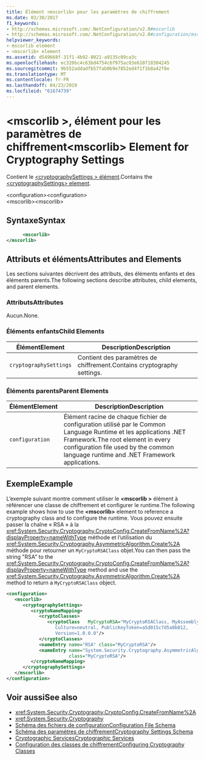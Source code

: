 ```yaml
---
title: Élément <mscorlib> pour les paramètres de chiffrement
ms.date: 03/30/2017
f1_keywords:
- http://schemas.microsoft.com/.NetConfiguration/v2.0#mscorlib
- http://schemas.microsoft.com/.NetConfiguration/v2.0#configuration/mscorlib
helpviewer_keywords:
- mscorlib element
- <mscorlib> element
ms.assetid: d549668f-31f1-4b92-8021-a9135c09ca3c
ms.openlocfilehash: ec328bc4c63bd4754c6f975ac03e610718304245
ms.sourcegitcommit: 9b552addadfb57fab0b9e7852ed4f1f1b8a42f8e
ms.translationtype: MT
ms.contentlocale: fr-FR
ms.lasthandoff: 04/23/2019
ms.locfileid: "61674739"
---
```

# <a name="mscorlib-element-for-cryptography-settings"></a><span data-ttu-id="ca59a-102">\<mscorlib >, élément pour les paramètres de chiffrement</span><span class="sxs-lookup"><span data-stu-id="ca59a-102">\<mscorlib> Element for Cryptography Settings</span></span>
<span data-ttu-id="ca59a-103">Contient le [ \<cryptographySettings > élément](../../../../../docs/framework/configure-apps/file-schema/cryptography/cryptographysettings-element.md).</span><span class="sxs-lookup"><span data-stu-id="ca59a-103">Contains the [\<cryptographySettings> element](../../../../../docs/framework/configure-apps/file-schema/cryptography/cryptographysettings-element.md).</span></span>  
  
 <span data-ttu-id="ca59a-104">\<configuration></span><span class="sxs-lookup"><span data-stu-id="ca59a-104">\<configuration></span></span>  
<span data-ttu-id="ca59a-105">\<mscorlib></span><span class="sxs-lookup"><span data-stu-id="ca59a-105">\<mscorlib></span></span>  
  
## <a name="syntax"></a><span data-ttu-id="ca59a-106">Syntaxe</span><span class="sxs-lookup"><span data-stu-id="ca59a-106">Syntax</span></span>  
  
```xml  
      <mscorlib>   
</mscorlib>  
```  
  
## <a name="attributes-and-elements"></a><span data-ttu-id="ca59a-107">Attributs et éléments</span><span class="sxs-lookup"><span data-stu-id="ca59a-107">Attributes and Elements</span></span>  
 <span data-ttu-id="ca59a-108">Les sections suivantes décrivent des attributs, des éléments enfants et des éléments parents.</span><span class="sxs-lookup"><span data-stu-id="ca59a-108">The following sections describe attributes, child elements, and parent elements.</span></span>  
  
### <a name="attributes"></a><span data-ttu-id="ca59a-109">Attributs</span><span class="sxs-lookup"><span data-stu-id="ca59a-109">Attributes</span></span>  
 <span data-ttu-id="ca59a-110">Aucun.</span><span class="sxs-lookup"><span data-stu-id="ca59a-110">None.</span></span>  
  
### <a name="child-elements"></a><span data-ttu-id="ca59a-111">Éléments enfants</span><span class="sxs-lookup"><span data-stu-id="ca59a-111">Child Elements</span></span>  
  
|<span data-ttu-id="ca59a-112">Élément</span><span class="sxs-lookup"><span data-stu-id="ca59a-112">Element</span></span>|<span data-ttu-id="ca59a-113">Description</span><span class="sxs-lookup"><span data-stu-id="ca59a-113">Description</span></span>|  
|-------------|-----------------|  
|`cryptographySettings`|<span data-ttu-id="ca59a-114">Contient des paramètres de chiffrement.</span><span class="sxs-lookup"><span data-stu-id="ca59a-114">Contains cryptography settings.</span></span>|  
  
### <a name="parent-elements"></a><span data-ttu-id="ca59a-115">Éléments parents</span><span class="sxs-lookup"><span data-stu-id="ca59a-115">Parent Elements</span></span>  
  
|<span data-ttu-id="ca59a-116">Élément</span><span class="sxs-lookup"><span data-stu-id="ca59a-116">Element</span></span>|<span data-ttu-id="ca59a-117">Description</span><span class="sxs-lookup"><span data-stu-id="ca59a-117">Description</span></span>|  
|-------------|-----------------|  
|`configuration`|<span data-ttu-id="ca59a-118">Élément racine de chaque fichier de configuration utilisé par le Common Language Runtime et les applications .NET Framework.</span><span class="sxs-lookup"><span data-stu-id="ca59a-118">The root element in every configuration file used by the common language runtime and .NET Framework applications.</span></span>|  
  
## <a name="example"></a><span data-ttu-id="ca59a-119">Exemple</span><span class="sxs-lookup"><span data-stu-id="ca59a-119">Example</span></span>  
 <span data-ttu-id="ca59a-120">L’exemple suivant montre comment utiliser le  **\<mscorlib >** élément à référencer une classe de chiffrement et configurer le runtime.</span><span class="sxs-lookup"><span data-stu-id="ca59a-120">The following example shows how to use the **\<mscorlib>** element to reference a cryptography class and to configure the runtime.</span></span> <span data-ttu-id="ca59a-121">Vous pouvez ensuite passer la chaîne « RSA » à la <xref:System.Security.Cryptography.CryptoConfig.CreateFromName%2A?displayProperty=nameWithType> méthode et l’utilisation du <xref:System.Security.Cryptography.AsymmetricAlgorithm.Create%2A> méthode pour retourner un `MyCryptoRSAClass` objet.</span><span class="sxs-lookup"><span data-stu-id="ca59a-121">You can then pass the string "RSA" to the <xref:System.Security.Cryptography.CryptoConfig.CreateFromName%2A?displayProperty=nameWithType> method and use the <xref:System.Security.Cryptography.AsymmetricAlgorithm.Create%2A> method to return a `MyCryptoRSAClass` object.</span></span>  
  
```xml  
<configuration>  
   <mscorlib>  
      <cryptographySettings>  
         <cryptoNameMapping>  
            <cryptoClasses>  
               <cryptoClass   MyCryptoRSA="MyCryptoRSAClass, MyAssembly  
                  Culture=neutral, PublicKeyToken=a5d015c7d5a0b012,  
                  Version=1.0.0.0"/>  
            </cryptoClasses>  
            <nameEntry name="RSA" class="MyCryptoRSA"/>  
            <nameEntry name="System.Security.Cryptography.AsymmetricAlgorithm"  
                       class="MyCryptoRSA"/>  
         </cryptoNameMapping>  
      </cryptographySettings>  
   </mscorlib>  
</configuration>  
```  
  
## <a name="see-also"></a><span data-ttu-id="ca59a-122">Voir aussi</span><span class="sxs-lookup"><span data-stu-id="ca59a-122">See also</span></span>

- <xref:System.Security.Cryptography.CryptoConfig.CreateFromName%2A>
- <xref:System.Security.Cryptography>
- [<span data-ttu-id="ca59a-123">Schéma des fichiers de configuration</span><span class="sxs-lookup"><span data-stu-id="ca59a-123">Configuration File Schema</span></span>](../../../../../docs/framework/configure-apps/file-schema/index.md)
- [<span data-ttu-id="ca59a-124">Schéma des paramètres de chiffrement</span><span class="sxs-lookup"><span data-stu-id="ca59a-124">Cryptography Settings Schema</span></span>](../../../../../docs/framework/configure-apps/file-schema/cryptography/index.md)
- [<span data-ttu-id="ca59a-125">Cryptographic Services</span><span class="sxs-lookup"><span data-stu-id="ca59a-125">Cryptographic Services</span></span>](../../../../../docs/standard/security/cryptographic-services.md)
- [<span data-ttu-id="ca59a-126">Configuration des classes de chiffrement</span><span class="sxs-lookup"><span data-stu-id="ca59a-126">Configuring Cryptography Classes</span></span>](../../../../../docs/framework/configure-apps/configure-cryptography-classes.md)
